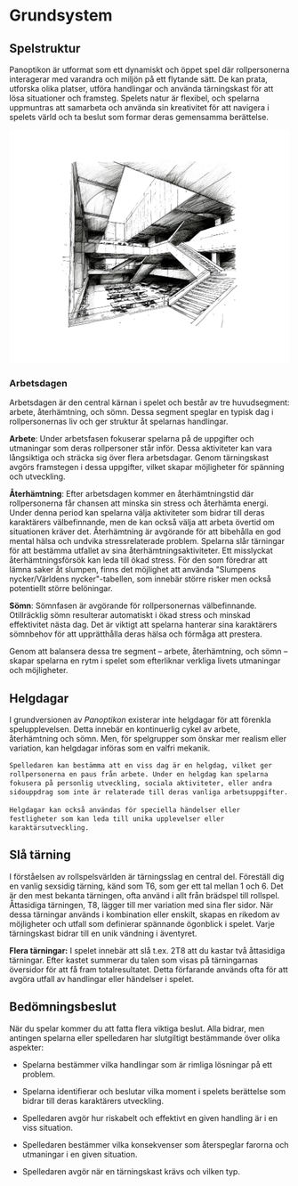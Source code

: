 # Grundsystem

## Spelstruktur

Panoptikon är utformat som ett dynamiskt och öppet spel där rollpersonerna interagerar med varandra och miljön på ett flytande sätt. De kan prata, utforska olika platser, utföra handlingar och använda tärningskast för att lösa situationer och framsteg. Spelets natur är flexibel, och spelarna uppmuntras att samarbeta och använda sin kreativitet för att navigera i spelets värld och ta beslut som formar deras gemensamma berättelse.

![Atrium](/resources/atrium-1.png)

### Arbetsdagen

Arbetsdagen är den central kärnan i spelet och består av tre huvudsegment: arbete, återhämtning, och sömn. Dessa segment speglar en typisk dag i rollpersonernas liv och ger struktur åt spelarnas handlingar.

**Arbete**: Under arbetsfasen fokuserar spelarna på de uppgifter och utmaningar som deras rollpersoner står inför. Dessa aktiviteter kan vara långsiktiga och sträcka sig över flera arbetsdagar. Genom tärningskast avgörs framstegen i dessa uppgifter, vilket skapar möjligheter för spänning och utveckling.

**Återhämtning**: Efter arbetsdagen kommer en återhämtningstid där rollpersonerna får chansen att minska sin stress och återhämta energi. Under denna period kan spelarna välja aktiviteter som bidrar till deras karaktärers välbefinnande, men de kan också välja att arbeta övertid om situationen kräver det. Återhämtning är avgörande för att bibehålla en god mental hälsa och undvika stressrelaterade problem. Spelarna slår tärningar för att bestämma utfallet av sina återhämtningsaktiviteter. Ett misslyckat återhämtningsförsök kan leda till ökad stress. För den som föredrar att lämna saker åt slumpen, finns det möjlighet att använda "Slumpens nycker/Världens nycker"-tabellen, som innebär större risker men också potentiellt större belöningar.

**Sömn**: Sömnfasen är avgörande för rollpersonernas välbefinnande. Otillräcklig sömn resulterar automatiskt i ökad stress och minskad effektivitet nästa dag. Det är viktigt att spelarna hanterar sina karaktärers sömnbehov för att upprätthålla deras hälsa och förmåga att prestera.

Genom att balansera dessa tre segment – arbete, återhämtning, och sömn – skapar spelarna en rytm i spelet som efterliknar verkliga livets utmaningar och möjligheter.

## Helgdagar
I grundversionen av *Panoptikon* existerar inte helgdagar för att förenkla spelupplevelsen. Detta innebär en kontinuerlig cykel av arbete, återhämtning och sömn. Men, för spelgrupper som önskar mer realism eller variation, kan helgdagar införas som en valfri mekanik.

```admonish example title="Exempel på helgdagsmekanik"
Spelledaren kan bestämma att en viss dag är en helgdag, vilket ger rollpersonerna en paus från arbete. Under en helgdag kan spelarna fokusera på personlig utveckling, sociala aktiviteter, eller andra sidouppdrag som inte är relaterade till deras vanliga arbetsuppgifter.

Helgdagar kan också användas för speciella händelser eller festligheter som kan leda till unika upplevelser eller karaktärsutveckling.
```

## Slå tärning

I förståelsen av rollspelsvärlden är tärningsslag en central del. Föreställ dig en vanlig sexsidig tärning, känd som T6, som ger ett tal mellan 1 och 6. Det är den mest bekanta tärningen, ofta använd i allt från brädspel till rollspel. Åttasidiga tärningen, T8, lägger till mer variation med sina fler sidor. När dessa tärningar används i kombination eller enskilt, skapas en rikedom av möjligheter och utfall som definierar spännande ögonblick i spelet. Varje tärningskast bidrar till en unik vändning i äventyret.

**Flera tärningar:** I spelet innebär att slå t.ex. 2T8 att du kastar två åttasidiga tärningar. Efter kastet summerar du talen som visas på tärningarnas översidor för att få fram totalresultatet. Detta förfarande används ofta för att avgöra utfall av handlingar eller händelser i spelet.


## Bedömningsbeslut

När du spelar kommer du att fatta flera viktiga beslut. Alla bidrar, men antingen spelarna eller spelledaren har slutgiltigt bestämmande över olika aspekter:

- Spelarna bestämmer vilka handlingar som är rimliga lösningar på ett problem.

- Spelarna identifierar och beslutar vilka moment i spelets berättelse som bidrar till deras karaktärers utveckling.

- Spelledaren avgör hur riskabelt och effektivt en given handling är i en viss situation.

- Spelledaren bestämmer vilka konsekvenser som återspeglar farorna och utmaningar i en given situation.

- Spelledaren avgör när en tärningskast krävs och vilken typ.

